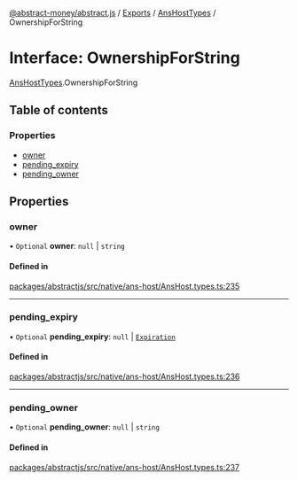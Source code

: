 [@abstract-money/abstract.js](../README.md) / [Exports](../modules.md) / [AnsHostTypes](../modules/AnsHostTypes.md) / OwnershipForString

# Interface: OwnershipForString

[AnsHostTypes](../modules/AnsHostTypes.md).OwnershipForString

## Table of contents

### Properties

- [owner](AnsHostTypes.OwnershipForString.md#owner)
- [pending\_expiry](AnsHostTypes.OwnershipForString.md#pending_expiry)
- [pending\_owner](AnsHostTypes.OwnershipForString.md#pending_owner)

## Properties

### owner

• `Optional` **owner**: ``null`` \| `string`

#### Defined in

[packages/abstractjs/src/native/ans-host/AnsHost.types.ts:235](https://github.com/Abstract-OS/abstract.js/blob/c46b309/packages/abstractjs/src/native/ans-host/AnsHost.types.ts#L235)

___

### pending\_expiry

• `Optional` **pending\_expiry**: ``null`` \| [`Expiration`](../modules/AnsHostTypes.md#expiration)

#### Defined in

[packages/abstractjs/src/native/ans-host/AnsHost.types.ts:236](https://github.com/Abstract-OS/abstract.js/blob/c46b309/packages/abstractjs/src/native/ans-host/AnsHost.types.ts#L236)

___

### pending\_owner

• `Optional` **pending\_owner**: ``null`` \| `string`

#### Defined in

[packages/abstractjs/src/native/ans-host/AnsHost.types.ts:237](https://github.com/Abstract-OS/abstract.js/blob/c46b309/packages/abstractjs/src/native/ans-host/AnsHost.types.ts#L237)
